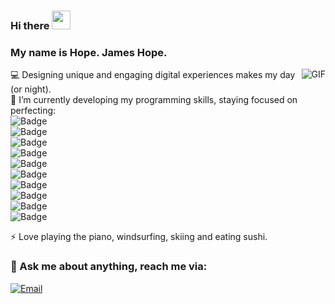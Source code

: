 ### Hi there <img src="https://raw.githubusercontent.com/iampavangandhi/iampavangandhi/master/gifs/Hi.gif" width="30px">
### My name is Hope. James Hope.

<img align="right" alt="GIF" src="https://media.giphy.com/media/13HgwGsXF0aiGY/giphy.gif" />

:computer: Designing unique and engaging digital experiences makes my day (or night).  \
:wrench: I’m currently developing my programming skills, staying focused on perfecting:  \
![Badge](https://img.shields.io/badge/Markup_Language-HTML5-%235d8239?logo=HTML5)  \
![Badge](https://img.shields.io/badge/Style_Sheet_Language-CSS3-%235d8239?logo=CSS3&logoColor=blue)  \
![Badge](https://img.shields.io/badge/Languages-JavaScript-%235d8239?logo=JavaScript)  \
![Badge](https://img.shields.io/badge/Frameworks-React-%235d8239?logo=React&logoColor=aqua)  \
![Badge](https://img.shields.io/badge/Runtime_Enviroment-Node.js-%235d8239?logo=Node.js)  \
![Badge](https://img.shields.io/badge/Version_Control-Git-%235d8239?logo=Git)  \
![Badge](https://img.shields.io/badge/Database-Firebase-%235d8239?logo=Firebase)  \
![Badge](https://img.shields.io/badge/Tools-JIRA-%235d8239?logo=JIRA&logoColor=blue)  \
![Badge](https://img.shields.io/badge/Tools-Scrum-%235d8239?logo=)  \
![Badge](https://img.shields.io/badge/Tools-REST_API-%235d8239?logo=)  

⚡ Love playing the piano, windsurfing, skiing and eating sushi.

### 💬 Ask me about anything, reach me via:
<a href="mailto:jameshopegit@gmail.com"><img alt="Email" src="https://img.shields.io/badge/Email-jameshopegit@gmail.com-blue?style=flat-square&logo=gmail"></a>
</p>

